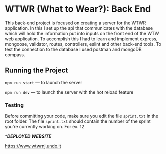 # WTWR (What to Wear?): Back End

This back-end project is focused on creating a server for the WTWR application. In this I set up the api that communicates with the database which will hold the information put into inputs on the front end of the WTW web application. To accomplish this I had to learn and implement express, mongoose, validator, routes, controllers, eslint and other back-end tools. To test the connection to the database I used postman and mongoDB compass.

## Running the Project

`npm run start` — to launch the server

`npm run dev` — to launch the server with the hot reload feature

### Testing

Before committing your code, make sure you edit the file `sprint.txt` in the root folder. The file `sprint.txt` should contain the number of the sprint you're currently working on. For ex. 12

\***_DEPLOYED WEBSITE_**

https://www.wtwrnj.undo.it
